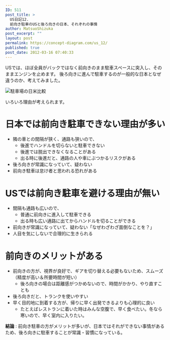 ```yaml
---
ID: 511
post_title: >
  US日記12.
  前向き駐車のUSと後ろ向きの日本、それぞれの事情
author: MatsuoShizuka
post_excerpt: ""
layout: post
permalink: https://concept-diagram.com/us_12/
published: true
post_date: 2012-03-16 07:40:33
---
```

USでは、ほぼ全員がバックではなく前向きのまま駐車スペースに突入し、そのままエンジンを止めます。
後ろ向きに進んで駐車するのが一般的な日本となぜ違うのか、考えてみました。

<img sizes="100vw" src="//res.cloudinary.com/mak00s/image/upload/f_auto,w_auto:200:800/v1511181984/2012-03-16-Car-Parking.png" alt="駐車場の日米比較" />

いろいろ理由が考えられます。

# 日本では前向き駐車できない理由が多い

- 隣の車との間隔が狭く、通路も狭いので、
	- 後進でハンドルを切らないと駐車できない
	- 後進では脱出できなくなることがある
	- 出る時に後進だと、通路の人や車にぶつかるリスクがある
- 後ろ向きが常識になっていて、疑わない
- 前向き駐車は怠け者と思われる恐れがある

# USでは前向き駐車を避ける理由が無い

- 間隔も通路も広いので、
	- 普通に前向きに進入して駐車できる
 	- 出る時も広い通路に出てからハンドルを切ることができる
- 前向きが常識になっていて、疑わない「なぜわざわざ面倒なことを？」
- 人目を気にしないで合理的に生きられる


# 前向きのメリットがある

- 前向きの方が、視界が良好で、ギアを切り替える必要もないため、スムーズ（精度が高い＆所要時間が短い）
	- 後ろ向きの場合は距離感がつかめないので、時間がかかり、やり直すことも
- 後ろ向きだと、トランクを使いやすい
- 早く目的地に到着する方が、帰りに早く出発できるよりも心理的に良い
	- たとえばレストランに着いた時はみんな空腹で、早く食べたい。冬なら寒いので、早く室内に入りたい。

**結論** : 前向き駐車の方がメリットが多いが、日本ではそれができない事情があるため、後ろ向きに駐車することが常識・習慣になっている。